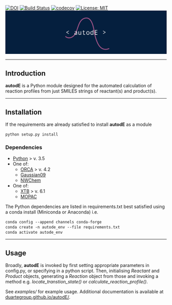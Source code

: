 [![DOI](https://zenodo.org/badge/196085570.svg)](https://zenodo.org/badge/latestdoi/196085570) [![Build Status](https://travis-ci.org/duartegroup/autodE.svg?branch=joseph)](https://travis-ci.org/duartegroup/autodE) [![codecov](https://codecov.io/gh/duartegroup/autodE/branch/joseph/graph/badge.svg)](https://codecov.io/gh/duartegroup/autodE/branch/joseph) [![License: MIT](https://img.shields.io/badge/License-MIT-blue.svg)](https://opensource.org/licenses/MIT)
![alt text](autode/common/llogo.png)
***
## Introduction

**autodE** is a Python module designed for the automated calculation of reaction
profiles from just SMILES strings of reactant(s) and product(s).

***

## Installation

If the requirements are already satisfied to install **autodE** as a module
```
python setup.py install
```

### Dependencies
* [Python](https://www.python.org/) > v. 3.5
* One of:
   * [ORCA](https://sites.google.com/site/orcainputlibrary/home/) > v. 4.2
   * [Gaussian09](https://gaussian.com/glossary/g09/)
   * [NWChem](http://www.nwchem-sw.org/index.php/Main_Page)
* One of:
   * [XTB](https://www.chemie.uni-bonn.de/pctc/mulliken-center/software/xtb/xtb/) > v. 6.1
   * [MOPAC](http://openmopac.net/)

The Python dependencies are listed in requirements.txt best satisfied using a conda install (Miniconda or Anaconda) i.e.
```
conda config --append channels conda-forge
conda create -n autode_env --file requirements.txt
conda activate autode_env
```

***

## Usage

Broadly, **autodE** is invoked by first setting appropriate parameters in config.py, or specifying in a python script. 
Then, initialising _Reactant_ and _Product_ objects, generating a _Reaction_ object from those and invoking a method 
e.g. _locate_transtion_state()_ or _calculate_reaction_profile()_.

See _examples/_ for example usage. Additional documentation is available at [duartegroup.github.io/autodE/](https://duartegroup.github.io/autodE/).
